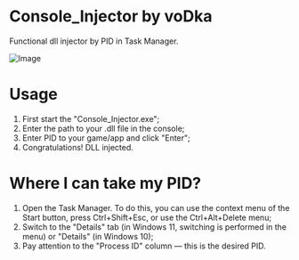 # Console_Injector by voDka
Functional dll injector by PID in Task Manager.

![Image](https://github.com/user-attachments/assets/de42ab79-8769-4bc9-8dd5-838194bb7576)

# Usage
1. First start the "Console_Injector.exe";
2. Enter the path to your .dll file in the console;
3. Enter PID to your game/app and click "Enter";
4. Congratulations! DLL injected.

# Where I can take my PID?
1. Open the Task Manager. To do this, you can use the context menu of the Start button, press Ctrl+Shift+Esc, or use the Ctrl+Alt+Delete menu;
2. Switch to the "Details" tab (in Windows 11, switching is performed in the menu) or "Details" (in Windows 10);
3. Pay attention to the "Process ID" column — this is the desired PID.

